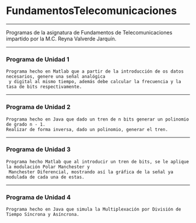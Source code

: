 # FundamentosTelecomunicaciones
----
Programas de la asignatura de Fundamentos de Telecomunicaciones impartido por la M.C. Reyna Valverde Jarquín. 
____
### Programa de Unidad 1
```
Programa hecho en Matlab que a partir de la introducción de os datos necesarios, genere una señal analógica
 y digital al mismo tiempo, además debe calcular la frecuencia y la tasa de bits respectivamente.
```
---
### Programa de Unidad 2
```
Programa hecho en Java que dado un tren de n bits generar un polinomio de grado n - 1. 
Realizar de forma inversa, dado un polinomio, generar el tren.
```
---
### Programa de Unidad 3
```
Programa hecho Matlab que al introducir un tren de bits, se le aplique la modulación Polar Manchester y
 Manchester Diferencial, mostrando así la gráfica de la señal ya modulada de cada una de estas.
```
---
### Programa de Unidad 4
```
Programa hecho en Java que simula la Multiplexación por División de Tiempo Síncrona y Asíncrona.
```

